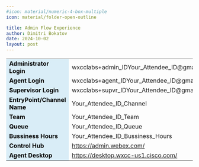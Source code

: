 ```yaml
---
#icon: material/numeric-4-box-multiple
icon: material/folder-open-outline

title: Admin Flow Experience
author: Dimitri Bokatov
date: 2024-10-02
layout: post
---
```





<table>
  <tr>
    <td style="background-color: #d9edf7; font-weight: bold; color: black;">Administrator Login</td>
    <td><span class="attendee-id-container">wxcclabs+admin_ID<span class="attendee-id-placeholder" data-prefix="wxcclabs+admin_ID" data-suffix="@gmail.com">Your_Attendee_ID</span>@gmail.com<span class="copy"></span></span></td>
  </tr>
  <tr>
    <td style="background-color: #d9edf7; font-weight: bold; color: black;">Agent Login</td>
    <td><span class="attendee-id-container">wxcclabs+agent_ID<span class="attendee-id-placeholder" data-prefix="wxcclabs+agent_ID" data-suffix="@gmail.com">Your_Attendee_ID</span>@gmail.com<span class="copy"></span></span></td>
  </tr>
  <tr>
    <td style="background-color: #d9edf7; font-weight: bold; color: black;">Supervisor Login</td>
    <td><span class="attendee-id-container">wxcclabs+supvr_ID<span class="attendee-id-placeholder" data-prefix="wxcclabs+supvr_ID" data-suffix="@gmail.com">Your_Attendee_ID</span>@gmail.com<span class="copy"></span></span></td>
  </tr>
  <tr>
    <td style="background-color: #d9edf7; font-weight: bold; color: black;">EntryPoint/Channel Name</td>
    <td><span class="attendee-id-container"><span class="attendee-id-placeholder" data-suffix="_Channel">Your_Attendee_ID</span>_Channel<span class="copy"></span></span></td>
  </tr>
  <tr>
    <td style="background-color: #d9edf7; font-weight: bold; color: black;">Team</td>
    <td><span class="attendee-id-container"><span class="attendee-id-placeholder" data-suffix="_Team">Your_Attendee_ID</span>_Team<span class="copy"></span></span></td>
  </tr>
  <tr>
    <td style="background-color: #d9edf7; font-weight: bold; color: black;">Queue</td>
    <td><span class="attendee-id-container"><span class="attendee-id-placeholder" data-suffix="_Queue">Your_Attendee_ID</span>_Queue<span class="copy"></span></span></td>
  </tr>  
  <tr>
    <td style="background-color: #d9edf7; font-weight: bold; color: black;">Bussiness Hours</td>
    <td><span class="attendee-id-container"><span class="attendee-id-placeholder" data-suffix="_Bussiness_Hours">Your_Attendee_ID</span>_Bussiness_Hours<span class="copy"></span></span></td>
  </tr>     
  <tr>
    <td style="background-color: #d9edf7; font-weight: bold; color: black;">Control Hub</td>    
    <td><a href="https://admin.webex.com/" target="_blank">https://admin.webex.com/</a></td>
  </tr>
  <tr>
    <td style="background-color: #d9edf7; font-weight: bold; color: black;">Agent Desktop</td>
    <td><a href="https://desktop.wxcc-us1.cisco.com/" target="_blank">https://desktop.wxcc-us1.cisco.com/</a></td>
  </tr>
</table>
